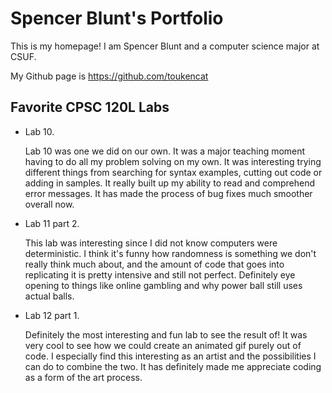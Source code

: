 
# Spencer Blunt's Portfolio

This is my homepage! I am Spencer Blunt and a computer science major at CSUF.

My Github page is https://github.com/toukencat

## Favorite CPSC 120L Labs

* Lab 10.

    Lab 10 was one we did on our own. It was a major teaching moment having to do all my problem solving on my own. It was interesting trying different things from searching for syntax examples, cutting out code or adding in samples. It really built up my ability to read and comprehend error messages. It has made the process of bug fixes much smoother overall now.

* Lab 11 part 2.

    This lab was interesting since I did not know computers were deterministic. I think it's funny how randomness is something we don't really think much about, and the amount of code that goes into replicating it is pretty intensive and still not perfect. Definitely eye opening to things like online gambling and why power ball still uses actual balls.

* Lab 12 part 1.

    Definitely the most interesting and fun lab to see the result of! It was very cool to see how we could create an animated gif purely out of code. I especially find this interesting as an artist and the possibilities I can do to combine the two. It has definitely made me appreciate coding as a form of the art process.